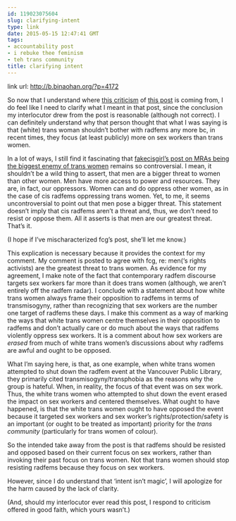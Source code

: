 ```yaml
---
id: 119023075604
slug: clarifying-intent
type: link
date: 2015-05-15 12:47:41 GMT
tags:
- accountability post
- i rebuke thee feminism
- teh trans community
title: clarifying intent
---
```

link url: http://b.binaohan.org/?p=4172

<p>So now that I understand where <a href="http://biyuti.com/9w">this criticism</a> of <a href="http://biyuti.com/9x">this post</a> is coming from, I do feel like I need to clarify what I meant in that post, since the conclusion my interlocutor drew from the post is reasonable (although not correct). I can definitely understand why that person thought that what I was saying is that (white) trans woman shouldn&rsquo;t bother with radfems any more bc, in recent times, they focus (at least publicly) more on sex workers than trans women.</p>
<p>In a lot of ways, I still find it fascinating that <a href="http://biyuti.com/9y">fakecisgirl&rsquo;s post on MRAs being the biggest enemy of trans women</a> remains so controversial. I mean, it shouldn&rsquo;t be a wild thing to assert, that men are a bigger threat to women than other women. Men have more access to power and resources. They are, in fact, our oppressors. Women can and do oppress other women, as in the case of cis radfems oppressing trans women. Yet, to me, it seems uncontroversial to point out that men pose a bigger threat. This statement doesn&rsquo;t imply that cis radfems aren&rsquo;t a threat and, thus, we don&rsquo;t need to resist or oppose them. All it asserts is that men are our greatest threat. That&rsquo;s it.</p>
<p>(I hope if I&rsquo;ve mischaracterized fcg&rsquo;s post, she&rsquo;ll let me know.)</p>
<p>This explication is necessary because it provides the context for my comment. My comment is posted to agree with fcg, re: men(&lsquo;s rights activists) are the greatest threat to trans women. As evidence for my agreement, I make note of the fact that contemporary radfem discourse targets sex workers far more than it does trans women (although, we aren&rsquo;t entirely off the radfem radar). I conclude with a statement about how white trans women always frame their opposition to radfems in terms of transmisogyny, rather than recognizing that sex workers are the number one target of radfems these days. I make this comment as a way of marking the ways that white trans women centre themselves in their opposition to radfems and don&rsquo;t actually care or do much about the ways that radfems violently oppress sex workers. It is a comment about how sex workers are <em>erased</em> from much of white trans women&rsquo;s discussions about why radfems are awful and ought to be opposed.</p>
<p>What I&rsquo;m saying here, is that, as one example, when white trans women attempted to shut down the radfem event at the Vancouver Public Library, they primarily cited transmisogyny/transphobia as the reasons why the group is hateful. When, in reality, the focus of that event was on sex work. Thus, the white trans women who attempted to shut down the event erased the impact on sex workers and centered themselves. What ought to have happened, is that the white trans women ought to have opposed the event because it targeted sex workers and sex worker&rsquo;s rights/protection/safety is an important (or ought to be treated as important) priority for the <em>trans community</em> (particularly for trans women of colour).</p>
<p>So the intended take away from the post is that radfems should be resisted and opposed based on their current focus on sex workers, rather than invoking their past focus on trans women. Not that trans women should stop resisting radfems because they focus on sex workers.</p>
<p>However, since I do understand that &lsquo;intent isn&rsquo;t magic&rsquo;, I will apologize for the harm caused by the lack of clarity.</p>
<p>(And, should my interlocutor ever read this post, I respond to criticism offered in good faith, which yours wasn&rsquo;t.)</p>